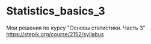 # Statistics_basics_3
Мои решения по курсу "Основы статистики. Часть 3" https://stepik.org/course/2152/syllabus
